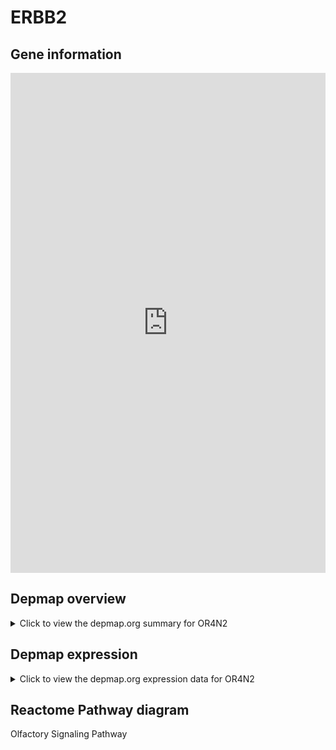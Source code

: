 <h1>ERBB2</h1>

<h2>Gene information</h2>
<iframe src="https://depmap.org/portal/gene/OR4N2?tab=about" style="border:none;width:100%;height:800px"></iframe>

<h2>Depmap overview</h2>
<details>
  <summary>Click to view the depmap.org summary for OR4N2</summary>
  <iframe src="https://depmap.org/portal/gene/OR4N2?tab=overview" style="border:none;width:100%;height:800px"></iframe>
</details>

<h2>Depmap expression</h2>
<details>
  <summary>Click to view the depmap.org expression data for OR4N2</summary>
  <iframe src="https://depmap.org/portal/gene/OR4N2?tab=characterization" style="border:none;width:100%;height:800px"></iframe>
</details>



<h2>Reactome Pathway diagram</h2>
Olfactory Signaling Pathway
<div id="diagramHolder"></div>

<script>
    //Creating the Reactome Diagram widget
    //Take into account a proxy needs to be set up in your server side pointing to www.reactome.org
    function onReactomeDiagramReady(){  //This function is automatically called when the widget code is ready to be used
        var diagram = Reactome.Diagram.create({
            "placeHolder" : "diagramHolder",
            "width" : 900,
            "height" : 500
        });

        //Initialising it to the "Hemostasis" pathway
        diagram.loadDiagram("R-HSA-381753");

        //Adding different listeners

        diagram.onDiagramLoaded(function (loaded) {
            console.info("Loaded ", loaded);
            diagram.flagItems("BAD");
	    diagram.flagItems("Q92934");
            if (loaded == "R-HSA-381753") diagram.selectItem("R-HSA-381753");
        });

     }
</script>



